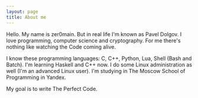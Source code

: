 ```yaml
---
layout: page
title: About me
---
```


Hello. My name is zer0main. But in real life I'm known as
Pavel Dolgov. I love programming, computer science and
cryptography. For me there's nothing like watching the
Code coming alive.

I know these programming languages: C, C++, Python, Lua,
Shell (Bash and Batch). I'm learning Haskell and C++ now.
I do some Linux administration as well (I'm an advanced Linux
user).
I'm studying in The Moscow School of Programming in
Yandex.

My goal is to write The Perfect Code.
